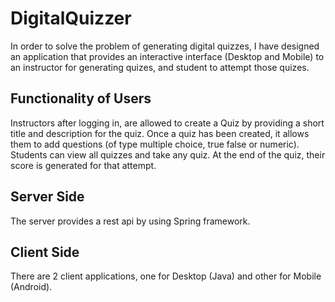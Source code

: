 # DigitalQuizzer

In order to solve the problem of generating digital quizzes, I have designed an application that provides an interactive interface (Desktop and Mobile) to an instructor for generating quizes, and student to attempt those quizes.

## Functionality of Users

Instructors after logging in, are allowed to create a Quiz by providing a short title and description for the quiz. Once a quiz has been created, it allows them to add questions (of type multiple choice, true false or numeric). 
Students can view all quizzes and take any quiz. At the end of the quiz, their score is generated for that attempt.

## Server Side

The server provides a rest api by using Spring framework.

## Client Side

There are 2 client applications, one for Desktop (Java) and other for Mobile (Android).
